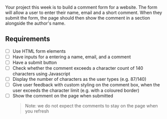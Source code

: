 Your project this week is to build a comment form for a website. The form will allow a user to enter their name, email and a short comment. When they submit the form, the page should then show the comment in a section alongside the author's name.

## Requirements

- [ ] Use HTML form elements
- [ ] Have inputs for a entering a name, email, and a comment
- [ ] Have a submit button
- [ ] Check whether the comment exceeds a character count of 140 characters using Javascript
- [ ] Display the number of characters as the user types (e.g. 87/140)
- [ ] Give user feedback with custom styling on the comment box, when the user exceeds the character limit (e.g. with a coloured border)
- [ ] Show the comment on the page when submitted
  > Note: we do not expect the comments to stay on the page when you refresh

